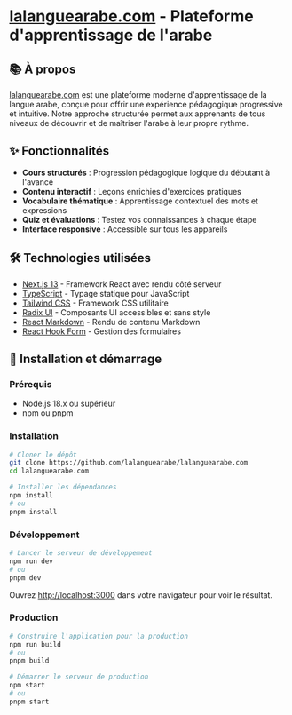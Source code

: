 # [lalanguearabe.com](https://www.lalanguearabe.com) - Plateforme d'apprentissage de l'arabe

## 📚 À propos

[lalanguearabe.com](https://www.lalanguearabe.com) est une plateforme moderne d'apprentissage de la langue arabe, conçue pour offrir une expérience pédagogique progressive et intuitive. Notre approche structurée permet aux apprenants de tous niveaux de découvrir et de maîtriser l'arabe à leur propre rythme.

## ✨ Fonctionnalités

- **Cours structurés** : Progression pédagogique logique du débutant à l'avancé
- **Contenu interactif** : Leçons enrichies d'exercices pratiques
- **Vocabulaire thématique** : Apprentissage contextuel des mots et expressions
- **Quiz et évaluations** : Testez vos connaissances à chaque étape
- **Interface responsive** : Accessible sur tous les appareils

## 🛠️ Technologies utilisées

- [Next.js 13](https://nextjs.org/) - Framework React avec rendu côté serveur
- [TypeScript](https://www.typescriptlang.org/) - Typage statique pour JavaScript
- [Tailwind CSS](https://tailwindcss.com/) - Framework CSS utilitaire
- [Radix UI](https://www.radix-ui.com/) - Composants UI accessibles et sans style
- [React Markdown](https://github.com/remarkjs/react-markdown) - Rendu de contenu Markdown
- [React Hook Form](https://react-hook-form.com/) - Gestion des formulaires

## 🚀 Installation et démarrage

### Prérequis

- Node.js 18.x ou supérieur
- npm ou pnpm

### Installation

```bash
# Cloner le dépôt
git clone https://github.com/lalanguearabe/lalanguearabe.com
cd lalanguearabe.com

# Installer les dépendances
npm install
# ou
pnpm install
```

### Développement

```bash
# Lancer le serveur de développement
npm run dev
# ou
pnpm dev
```

Ouvrez [http://localhost:3000](http://localhost:3000) dans votre navigateur pour voir le résultat.

### Production

```bash
# Construire l'application pour la production
npm run build
# ou
pnpm build

# Démarrer le serveur de production
npm start
# ou
pnpm start
```
